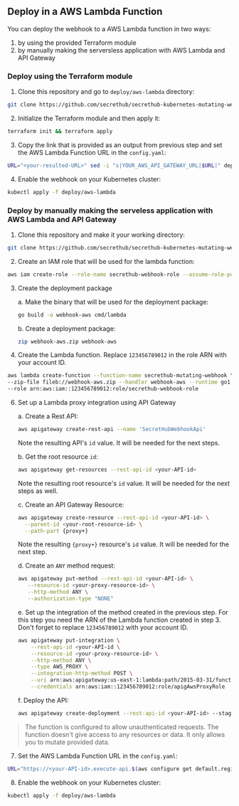 ## Deploy in a AWS Lambda Function

You can deploy the webhook to a AWS Lambda function in two ways:
1. by using the provided Terraform module
2. by manually making the serversless application with AWS Lambda and API Gateway

### Deploy using the Terraform module

1. Clone this repository and go to `deploy/aws-lambda` directory:
```sh
git clone https://github.com/secrethub/secrethub-kubernetes-mutating-webhook.git && cd secrethub-kubernetes-mutating-webhook/deploy/aws-lambda
```

2. Initialize the Terraform module and then apply it:
```sh
terraform init && terraform apply
```

3. Copy the link that is provided as an output from previous step and set the AWS Lambda Function URL in the `config.yaml`:
```sh
URL="<your-resulted-URL>" sed -i "s|YOUR_AWS_API_GATEWAY_URL|$URL|" deploy/aws-lambda/config.yaml
```

4. Enable the webhook on your Kubernetes cluster:
```sh
kubectl apply -f deploy/aws-lambda
```

### Deploy by manually making the serveless application with AWS Lambda and API Gateway

1. Clone this repository and make it your working directory:
```sh
git clone https://github.com/secrethub/secrethub-kubernetes-mutating-webhook.git && cd secrethub-kubernetes-mutating-webhook
```

2. Create an IAM role that will be used for the lambda function:
```sh
aws iam create-role --role-name secrethub-webhook-role --assume-role-policy-document '{"Version": "2012-10-17","Statement": [{ "Effect": "Allow", "Principal": {"Service": "lambda.amazonaws.com"}, "Action": "sts:AssumeRole"}]}'
```

3. Create the deployment package

    a. Make the binary that will be used for the deployment package:
    ```sh
    go build -o webhook-aws cmd/lambda
    ```

    b. Create a deployment package:
    ```sh
    zip webhook-aws.zip webhook-aws
    ```

5. Create the Lambda function. Replace `123456789012` in the role ARN with your account ID.
```sh
aws lambda create-function --function-name secrethub-mutating-webhook \
--zip-file fileb://webhook-aws.zip --handler webhook-aws --runtime go1.x \
--role arn:aws:iam::123456789012:role/secrethub-webhook-role
```

6. Set up a Lambda proxy integration using API Gateway

    a. Create a Rest API:
    ```sh
    aws apigateway create-rest-api --name 'SecretHubWebhookApi'
    ```

    Note the resulting API's `id` value. It will be needed for the next steps.

    b. Get the root resource `id`:
    ```sh
    aws apigateway get-resources --rest-api-id <your-API-id>
    ```

    Note the resulting root resource's `id` value. It will be needed for the next steps as well.

    c. Create an API Gateway Resource:
    ```sh
    aws apigateway create-resource --rest-api-id <your-API-id> \
      --parent-id <your-root-resource-id> \
      --path-part {proxy+}
    ``` 
    Note the resulting `{proxy+}` resource's `id` value. It will be needed for the next step.

    d. Create an `ANY` method request:
    ```sh
    aws apigateway put-method --rest-api-id <your-API-id> \
       --resource-id <your-proxy-resource-id> \
       --http-method ANY \
       --authorization-type "NONE" 
    ```

    e. Set up the integration of the method created in the previous step. For this step you need the ARN of the Lambda function created in step 3. Don't forget to replace `123456789012` with your account ID.
    ```sh
    aws apigateway put-integration \
        --rest-api-id <your-API-id \
        --resource-id <your-proxy-resource-id> \
        --http-method ANY \
        --type AWS_PROXY \
        --integration-http-method POST \
        --uri arn:aws:apigateway:us-east-1:lambda:path/2015-03-31/functions/<your-Lambda-function-ARN>/invocations \
        --credentials arn:aws:iam::123456789012:role/apigAwsProxyRole
    ```

    f. Deploy the API:
    ```sh
    aws apigateway create-deployment --rest-api-id <your-API-id> --stage-name v1
    ```

> The function is configured to allow unauthenticated requests. The function doesn't give access to any resources or data. It only allows you to mutate provided data.

7. Set the AWS Lambda Function URL in the `config.yaml`:
```sh
URL="https://<your-API-id>.execute-api.$(aws configure get default.region).amazonaws.com/v1" sed -i "s|YOUR_AWS_API_GATEWAY_URL|$URL|" deploy/aws-lambda/config.yaml
```

8. Enable the webhook on your Kubernetes cluster:
```sh
kubectl apply -f deploy/aws-lambda
```

